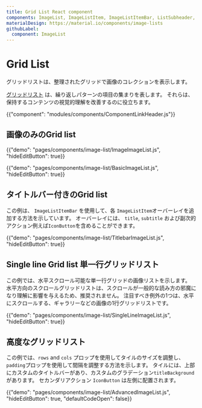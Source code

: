 ```yaml
---
title: Grid List React component
components: ImageList, ImageListItem, ImageListItemBar, ListSubheader, IconButton
materialDesign: https://material.io/components/image-lists
githubLabel:
  component: ImageList
---
```


# Grid List

<p class="description">グリッドリストは、整理されたグリッドで画像のコレクションを表示します。</p>

[グリッドリスト](https://material.io/design/components/image-lists.html) は、繰り返しパターンの項目の集まりを表します。 それらは、保持するコンテンツの視覚的理解を改善するのに役立ちます。

{{"component": "modules/components/ComponentLinkHeader.js"}}

## 画像のみのGrid list

{{"demo": "pages/components/image-list/ImageImageList.js", "hideEditButton": true}}

{{"demo": "pages/components/image-list/BasicImageList.js", "hideEditButton": true}}

## タイトルバー付きのGrid list

この例は、 `ImageListItemBar` を使用して、各 `ImageListItem`オーバーレイを追加する方法を示しています。 オーバーレイには、 `title`, `subtitle` および副次的アクション例えば`IconButton`を含めることができます。

{{"demo": "pages/components/image-list/TitlebarImageList.js", "hideEditButton": true}}

## Single line Grid list 単一行グリッドリスト

この例では、水平スクロール可能な単一行グリッドの画像リストを示します。 水平方向のスクロールグリッドリストは、スクロールが一般的な読み方の邪魔になり理解に影響を与えるため、推奨されません。 注目すべき例外の1つは、水平にスクロールする、ギャラリーなどの画像の1行グリッドリストです。

{{"demo": "pages/components/image-list/SingleLineImageList.js", "hideEditButton": true}}

## 高度なグリッドリスト

この例では、`rows` and `cols` プロップを使用してタイルのサイズを調整し、 `padding`プロップを使用して間隔を調整する方法を示します。 タイルには、上部にカスタムのタイトルバーがあり、カスタムのグラデーション`titleBackground`があります。 セカンダリアクション `IconButton` は左側に配置されます。

{{"demo": "pages/components/image-list/AdvancedImageList.js", "hideEditButton": true, "defaultCodeOpen": false}}
